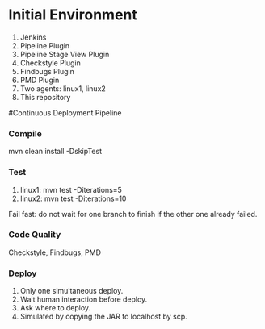 # Initial Environment

1. Jenkins
1. Pipeline Plugin
1. Pipeline Stage View Plugin
1. Checkstyle Plugin
1. Findbugs Plugin
1. PMD Plugin
1. Two agents: linux1, linux2
1. This repository

#Continuous Deployment Pipeline

### Compile

mvn clean install -DskipTest

### Test

1. linux1: mvn test -Diterations=5
1. linux2: mvn test -Diterations=10

Fail fast: do not wait for one branch to finish if the other one already failed.

### Code Quality

Checkstyle, Findbugs, PMD

### Deploy

1. Only one simultaneous deploy.
1. Wait human interaction before deploy.
1. Ask where to deploy.
1. Simulated by copying the JAR to localhost by scp.
